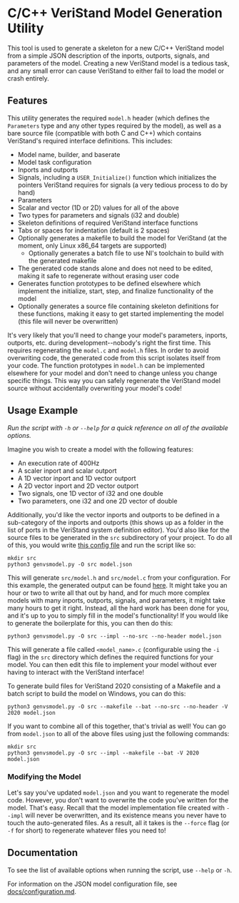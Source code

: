 # C/C++ VeriStand Model Generation Utility

This tool is used to generate a skeleton for a new C/C++ VeriStand model from
a simple JSON description of the inports, outports, signals, and parameters of
the model. Creating a new VeriStand model is a tedious task, and any small error
can cause VeriStand to either fail to load the model or crash entirely.

## Features

This utility generates the required `model.h` header (which defines the
`Parameters` type and any other types required by the model), as well as a bare
source file (compatible with both C and C++) which contains VeriStand's required
interface definitions. This includes:

- Model name, builder, and baserate
- Model task configuration
- Inports and outports
- Signals, including a `USER_Initialize()` function which initializes the
  pointers VeriStand requires for signals (a very tedious process to do by hand)
- Parameters
- Scalar and vector (1D or 2D) values for all of the above
- Two types for parameters and signals (i32 and double)
- Skeleton definitions of required VeriStand interface functions
- Tabs or spaces for indentation (default is 2 spaces)
- Optionally generates a makefile to build the model for VeriStand (at the
  moment, only Linux x86\_64 targets are supported)
  - Optionally generates a batch file to use NI's toolchain to build with the
    generated makefile
- The generated code stands alone and does not need to be edited, making it safe
  to regenerate without erasing user code
- Generates function prototypes to be defined elsewhere which implement the
  initialize, start, step, and finalize functionality of the model
- Optionally generates a source file containing skeleton definitions for these
  functions, making it easy to get started implementing the model (this file
  will never be overwritten)

It's very likely that you'll need to change your model's parameters, inports,
outports, etc. during development--nobody's right the first time. This requires
regenerating the `model.c` and `model.h` files. In order to avoid overwriting
code, the generated code from this script isolates itself from your code. The
function prototypes in `model.h` can be implemented elsewhere for your model and
don't need to change unless you change specific things. This way you can safely
regenerate the VeriStand model source without accidentally overwriting your
model's code!

## Usage Example

*Run the script with `-h` or `--help` for a quick reference on all of the
available options.*

Imagine you wish to create a model with the following features:

- An execution rate of 400Hz
- A scaler inport and scalar outport
- A 1D vector inport and 1D vector outport
- A 2D vector inport and 2D vector outport
- Two signals, one 1D vector of i32 and one double
- Two parameters, one i32 and one 2D vector of double

Additionally, you'd like the vector inports and outports to be defined in
a sub-category of the inports and outports (this shows up as a folder in the
list of ports in the VeriStand system definition editor). You'd also like for
the source files to be generated in the `src` subdirectory of your project.
To do all of this, you would write
[this config file](/examples/examplemodel1/model.json) and run the script like
so:

```
mkdir src
python3 genvsmodel.py -O src model.json
```

This will generate `src/model.h` and `src/model.c` from your configuration. For
this example, the generated output can be found
[here](/examples/examplemodel1/src). It might take you an hour or two to write
all that out by hand, and for much more complex models with many inports,
outports, signals, and parameters, it might take many hours to get it right.
Instead, all the hard work has been done for you, and it's up to you to simply
fill in the model's functionality! If you would like to generate the boilerplate
for this, you can then do this:

```
python3 genvsmodel.py -O src --impl --no-src --no-header model.json
```

This will generate a file called `<model_name>.c` (configurable using the `-i`
flag) in the `src` directory which defines the required functions for your
model. You can then edit this file to implement your model without ever having
to interact with the VeriStand interface!

To generate build files for VeriStand 2020 consisting of a Makefile and a batch
script to build the model on Windows, you can do this:

```
python3 genvsmodel.py -O src --makefile --bat --no-src --no-header -V 2020 model.json
```

If you want to combine all of this together, that's trivial as well! You can go
from `model.json` to all of the above files using just the following commands:

```
mkdir src
python3 genvsmodel.py -O src --impl --makefile --bat -V 2020 model.json
```

### Modifying the Model

Let's say you've updated `model.json` and you want to regenerate the model code.
However, you don't want to overwrite the code you've written for the model.
That's easy. Recall that the model implementation file created with `--impl`
will never be overwritten, and its existence means you never have to touch the
auto-generated files. As a result, all it takes is the `--force` flag (or `-f`
for short) to regenerate whatever files you need to!

## Documentation

To see the list of available options when running the script, use `--help` or
`-h`.

For information on the JSON model configuration file, see
[docs/configuration.md](/docs/configuration.md).
